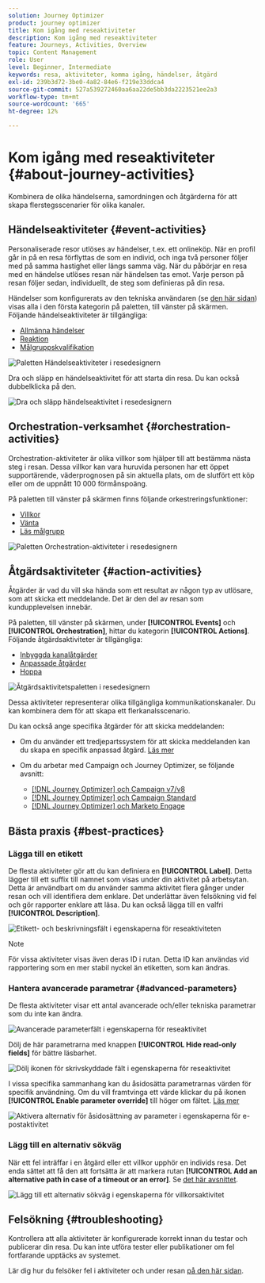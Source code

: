 ```yaml
---
solution: Journey Optimizer
product: journey optimizer
title: Kom igång med reseaktiviteter
description: Kom igång med reseaktiviteter
feature: Journeys, Activities, Overview
topic: Content Management
role: User
level: Beginner, Intermediate
keywords: resa, aktiviteter, komma igång, händelser, åtgärd
exl-id: 239b3d72-3be0-4a82-84e6-f219e33ddca4
source-git-commit: 527a539272460aa6aa22de5bb3da2223521ee2a3
workflow-type: tm+mt
source-wordcount: '665'
ht-degree: 12%

---
```


# Kom igång med reseaktiviteter {#about-journey-activities}

Kombinera de olika händelserna, samordningen och åtgärderna för att skapa flerstegsscenarier för olika kanaler.

## Händelseaktiviteter {#event-activities}

Personaliserade resor utlöses av händelser, t.ex. ett onlineköp. När en profil går in på en resa förflyttas de som en individ, och inga två personer följer med på samma hastighet eller längs samma väg. När du påbörjar en resa med en händelse utlöses resan när händelsen tas emot. Varje person på resan följer sedan, individuellt, de steg som definieras på din resa.

Händelser som konfigurerats av den tekniska användaren (se [den här sidan](../event/about-events.md)) visas alla i den första kategorin på paletten, till vänster på skärmen. Följande händelseaktiviteter är tillgängliga:

* [Allmänna händelser](../building-journeys/general-events.md)
* [Reaktion](../building-journeys/reaction-events.md)
* [Målgruppskvalifikation](../building-journeys/audience-qualification-events.md)

![Paletten Händelseaktiviteter i resedesignern](assets/journey43.png)

Dra och släpp en händelseaktivitet för att starta din resa. Du kan också dubbelklicka på den.

![Dra och släpp händelseaktivitet i resedesignern](assets/journey44.png)

## Orchestration-verksamhet {#orchestration-activities}

Orchestration-aktiviteter är olika villkor som hjälper till att bestämma nästa steg i resan. Dessa villkor kan vara huruvida personen har ett öppet supportärende, väderprognosen på sin aktuella plats, om de slutfört ett köp eller om de uppnått 10 000 förmånspoäng.

På paletten till vänster på skärmen finns följande orkestreringsfunktioner:

* [Villkor](../building-journeys/condition-activity.md)
* [Vänta](../building-journeys/wait-activity.md)
* [Läs målgrupp](../building-journeys/read-audience.md)

![Paletten Orchestration-aktiviteter i resedesignern](assets/journey49.png)

## Åtgärdsaktiviteter {#action-activities}

Åtgärder är vad du vill ska hända som ett resultat av någon typ av utlösare, som att skicka ett meddelande. Det är den del av resan som kundupplevelsen innebär.

På paletten, till vänster på skärmen, under **[!UICONTROL Events]** och **[!UICONTROL Orchestration]**, hittar du kategorin **[!UICONTROL Actions]**. Följande åtgärdsaktiviteter är tillgängliga:

* [Inbyggda kanalåtgärder](../building-journeys/journeys-message.md)
* [Anpassade åtgärder](../building-journeys/using-custom-actions.md)
* [Hoppa](../building-journeys/jump.md)

![Åtgärdsaktivitetspaletten i resedesignern](assets/journey58.png)

Dessa aktiviteter representerar olika tillgängliga kommunikationskanaler. Du kan kombinera dem för att skapa ett flerkanalsscenario.

Du kan också ange specifika åtgärder för att skicka meddelanden:

* Om du använder ett tredjepartssystem för att skicka meddelanden kan du skapa en specifik anpassad åtgärd. [Läs mer](../action/action.md)

* Om du arbetar med Campaign och Journey Optimizer, se följande avsnitt:

   * [[!DNL Journey Optimizer] och Campaign v7/v8](../action/acc-action.md)
   * [[!DNL Journey Optimizer] och Campaign Standard](../action/acs-action.md)
   * [[!DNL Journey Optimizer] och Marketo Engage](../action/marketo-engage.md)

## Bästa praxis {#best-practices}

### Lägga till en etikett

De flesta aktiviteter gör att du kan definiera en **[!UICONTROL Label]**. Detta lägger till ett suffix till namnet som visas under din aktivitet på arbetsytan. Detta är användbart om du använder samma aktivitet flera gånger under resan och vill identifiera dem enklare. Det underlättar även felsökning vid fel och gör rapporter enklare att läsa. Du kan också lägga till en valfri **[!UICONTROL Description]**.

![Etikett- och beskrivningsfält i egenskaperna för reseaktiviteten](assets/journey-action-label.png)

>[!NOTE]
>
>För vissa aktiviteter visas även deras ID i rutan. Detta ID kan användas vid rapportering som en mer stabil nyckel än etiketten, som kan ändras.

### Hantera avancerade parametrar {#advanced-parameters}

De flesta aktiviteter visar ett antal avancerade och/eller tekniska parametrar som du inte kan ändra.

![Avancerade parameterfält i egenskaperna för reseaktivitet](assets/journey-advanced-parameters.png)

Dölj de här parametrarna med knappen **[!UICONTROL Hide read-only fields]** för bättre läsbarhet.

![Dölj ikonen för skrivskyddade fält i egenskaperna för reseaktivitet](assets/journey-hide-read-only-fields.png)

I vissa specifika sammanhang kan du åsidosätta parametrarnas värden för specifik användning. Om du vill framtvinga ett värde klickar du på ikonen **[!UICONTROL Enable parameter override]** till höger om fältet. [Läs mer](../configuration/primary-email-addresses.md#journey-parameters)

![Aktivera alternativ för åsidosättning av parameter i egenskaperna för e-postaktivitet](assets/journey-enable-parameter-override.png)

### Lägg till en alternativ sökväg

När ett fel inträffar i en åtgärd eller ett villkor upphör en individs resa. Det enda sättet att få den att fortsätta är att markera rutan **[!UICONTROL Add an alternative path in case of a timeout or an error]**. Se [det här avsnittet](../building-journeys/using-the-journey-designer.md#paths).

![Lägg till ett alternativ sökväg i egenskaperna för villkorsaktivitet](assets/journey42.png)

## Felsökning {#troubleshooting}

Kontrollera att alla aktiviteter är konfigurerade korrekt innan du testar och publicerar din resa. Du kan inte utföra tester eller publikationer om fel fortfarande upptäcks av systemet.

Lär dig hur du felsöker fel i aktiviteter och under resan [på den här sidan](troubleshooting.md).
